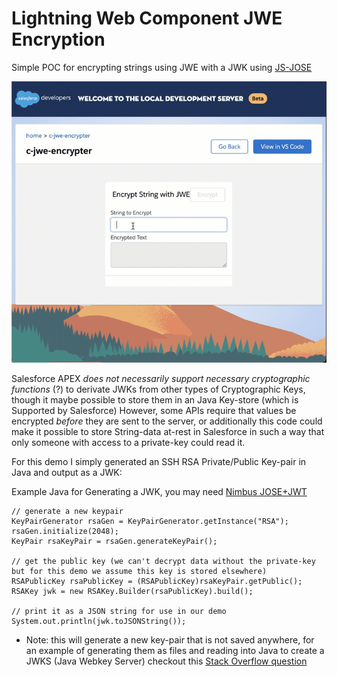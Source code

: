 # Lightning Web Component JWE Encryption

Simple POC for encrypting strings using JWE with a JWK using [JS-JOSE](https://github.com/square/js-jose)

![demo](https://github.com/Lightning-Web-Components-Quicktips/Lightning-Web-Component-JWK-JWE/blob/main/demo.gif)

Salesforce APEX *does not necessarily support necessary cryptographic functions* (?) to derivate JWKs from other types of Cryptographic Keys, though it maybe possible
to store them in an Java Key-store (which is Supported by Salesforce) However, some APIs require that values be encrypted *before* they are sent to the server, or additionally this code could make it possible to store String-data at-rest in Salesforce in such a way that only someone with access to a private-key could read it.  

For this demo I simply generated an SSH RSA Private/Public Key-pair in Java and output as a JWK:

Example Java for Generating a JWK, you may need [Nimbus JOSE+JWT](https://connect2id.com/products/nimbus-jose-jwt)

```
// generate a new keypair
KeyPairGenerator rsaGen = KeyPairGenerator.getInstance("RSA");
rsaGen.initialize(2048);
KeyPair rsaKeyPair = rsaGen.generateKeyPair();

// get the public key (we can't decrypt data without the private-key but for this demo we assume this key is stored elsewhere) 
RSAPublicKey rsaPublicKey = (RSAPublicKey)rsaKeyPair.getPublic();
RSAKey jwk = new RSAKey.Builder(rsaPublicKey).build();

// print it as a JSON string for use in our demo
System.out.println(jwk.toJSONString());

```

- Note: this will generate a new key-pair that is not saved anywhere, for an example of generating them as files and reading into Java to create a JWKS (Java Webkey Server) checkout this [Stack Overflow question](https://stackoverflow.com/questions/11410770/load-rsa-public-key-from-file#)
